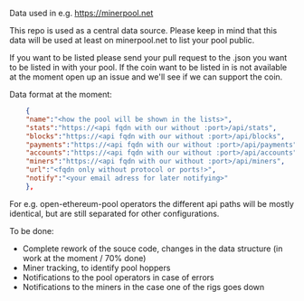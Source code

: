 Data used in e.g. https://minerpool.net 

This repo is used as a central data source. Please keep in mind that this data will be used at least on minerpool.net to list your pool public. 

If you want to be listed please send your pull request to the <coin>.json you want to be listed in with your pool. If the coin want to be listed in is not available at the moment open up an issue and we'll see if we can support the coin.

Data format at the moment: 
```json
    {  
	"name":"<how the pool will be shown in the lists>", 
	"stats":"https://<api fqdn with our without :port>/api/stats", 
	"blocks":"https://<api fqdn with our without :port>/api/blocks", 
	"payments":"https://<api fqdn with our without :port>/api/payments",
	"accounts":"https://<api fqdn with our without :port>/api/accounts",
  	"miners":"https://<api fqdn with our without :port>/api/miners",
	"url":"<fqdn only without protocol or ports!>", 
	"notify":"<your email adress for later notifying>"
    },
```
For e.g. open-ethereum-pool operators the different api paths will be mostly identical, but are still separated for other configurations. 
	
To be done: 
- Complete rework of the souce code, changes in the data structure (in work at the moment / 70% done)
- Miner tracking, to identify pool hoppers
- Notifications to the pool operators in case of errors 
- Notifications to the miners in the case one of the rigs goes down 
